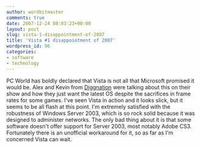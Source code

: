 ```yaml
---
author: wordbitmaster
comments: true
date: 2007-12-24 08:03:23+00:00
layout: post
slug: vista-1-disappointment-of-2007
title: 'Vista #1 disappointment of 2007'
wordpress_id: 96
categories:
- software
- technology
---
```


PC World has boldly declared that Vista is not all that Microsoft promised it would be. Alex and Kevin from [Diggnation](http://revision3.com/diggnation/2007-12-20cctrax) were talking about this on their show and how they just want the latest OS despite the sacrifices in frame rates for some games. I've seen Vista in action and it looks slick, but it seems to be all flash at this point. I'm extremely satisfied with the robustness of Windows Server 2003, which is so rock solid because it was designed to administer networks. The only bad thing about it is that some software doesn't offer support for Server 2003, most notably Adobe CS3. Fortunately there is an unofficial workaround for it, so as far as I'm concerned Vista can wait. 
